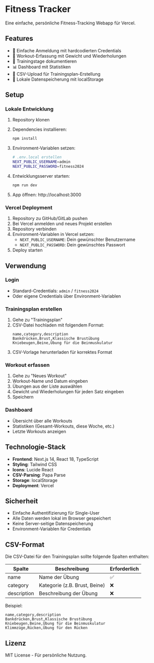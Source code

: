 # Fitness Tracker

Eine einfache, persönliche Fitness-Tracking Webapp für Vercel.

## Features

- 🔐 Einfache Anmeldung mit hardcodierten Credentials
- 💪 Workout-Erfassung mit Gewicht und Wiederholungen
- 📅 Trainingstage dokumentieren
- 📊 Dashboard mit Statistiken
- 📁 CSV-Upload für Trainingsplan-Erstellung
- 💾 Lokale Datenspeicherung mit localStorage

## Setup

### Lokale Entwicklung

1. Repository klonen
2. Dependencies installieren:
   ```bash
   npm install
   ```

3. Environment-Variablen setzen:
   ```bash
   # .env.local erstellen
   NEXT_PUBLIC_USERNAME=admin
   NEXT_PUBLIC_PASSWORD=fitness2024
   ```

4. Entwicklungsserver starten:
   ```bash
   npm run dev
   ```

5. App öffnen: http://localhost:3000

### Vercel Deployment

1. Repository zu GitHub/GitLab pushen
2. Bei Vercel anmelden und neues Projekt erstellen
3. Repository verbinden
4. Environment-Variablen in Vercel setzen:
   - `NEXT_PUBLIC_USERNAME`: Dein gewünschter Benutzername
   - `NEXT_PUBLIC_PASSWORD`: Dein gewünschtes Passwort
5. Deploy starten

## Verwendung

### Login
- Standard-Credentials: `admin` / `fitness2024`
- Oder eigene Credentials über Environment-Variablen

### Trainingsplan erstellen
1. Gehe zu "Trainingsplan"
2. CSV-Datei hochladen mit folgendem Format:
   ```csv
   name,category,description
   Bankdrücken,Brust,Klassische Brustübung
   Kniebeugen,Beine,Übung für die Beinmuskulatur
   ```
3. CSV-Vorlage herunterladen für korrektes Format

### Workout erfassen
1. Gehe zu "Neues Workout"
2. Workout-Name und Datum eingeben
3. Übungen aus der Liste auswählen
4. Gewicht und Wiederholungen für jeden Satz eingeben
5. Speichern

### Dashboard
- Übersicht über alle Workouts
- Statistiken (Gesamt-Workouts, diese Woche, etc.)
- Letzte Workouts anzeigen

## Technologie-Stack

- **Frontend**: Next.js 14, React 18, TypeScript
- **Styling**: Tailwind CSS
- **Icons**: Lucide React
- **CSV-Parsing**: Papa Parse
- **Storage**: localStorage
- **Deployment**: Vercel

## Sicherheit

- Einfache Authentifizierung für Single-User
- Alle Daten werden lokal im Browser gespeichert
- Keine Server-seitige Datenspeicherung
- Environment-Variablen für Credentials

## CSV-Format

Die CSV-Datei für den Trainingsplan sollte folgende Spalten enthalten:

| Spalte | Beschreibung | Erforderlich |
|--------|--------------|--------------|
| name | Name der Übung | ✅ |
| category | Kategorie (z.B. Brust, Beine) | ❌ |
| description | Beschreibung der Übung | ❌ |

Beispiel:
```csv
name,category,description
Bankdrücken,Brust,Klassische Brustübung
Kniebeugen,Beine,Übung für die Beinmuskulatur
Klimmzüge,Rücken,Übung für den Rücken
```

## Lizenz

MIT License - Für persönliche Nutzung.